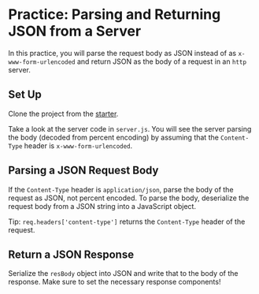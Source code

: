 # Practice: Parsing and Returning JSON from a Server

In this practice, you will parse the request body as JSON instead of as
`x-www-form-urlencoded` and return JSON as the body of a request in an `http`
server.

## Set Up

Clone the project from the [starter].

Take a look at the server code in `server.js`. You will see the server parsing
the body (decoded from percent encoding) by assuming that the `Content-Type`
header is `x-www-form-urlencoded`.

## Parsing a JSON Request Body

If the `Content-Type` header is `application/json`, parse the body of the
request as JSON, not percent encoded. To parse the body, deserialize the request
body from a JSON string into a JavaScript object.

Tip: `req.headers['content-type']` returns the `Content-Type` header of the
request.

## Return a JSON Response

Serialize the `resBody` object into JSON and write that to the body of the
response. Make sure to set the necessary response components!

[starter]: https://github.com/appacademy/practice-for-week-08-serialize-deserialize-json